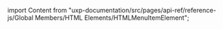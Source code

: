 
import Content from "uxp-documentation/src/pages/api-ref/reference-js/Global Members/HTML Elements/HTMLMenuItemElement";

<Content query="product=xd"/>

